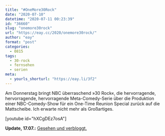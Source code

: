```yaml
---
title: "#OneMore30Rock"
date: "2020-07-10"
datetime: "2020-07-11 00:23:39"
id: "36660"
slug: "onemore30rock"
url: "https://eay.cc/2020/onemore30rock/"
author: "eay"
format: "post"
categories:
  - 0815
tags:
  - 30-rock
  - fernsehen
  - serien
meta:
  - yourls_shorturl: "https://eay.li/3f2"
---
```


Am Donnerstag bringt NBC überraschend »30 Rock«, die hervorragende, hervorragende, hervorragende Meta-Comedy-Serie über die Produktion einer NBC-Comedy-Show für ein One-Time Reunion Special zurück auf die Mattscheibe. Ich erwarte nicht mehr als Großartiges.

\[youtube id="hXCgDEz7osA"\]

**Update, 17.07.:** [Gesehen und verbloggt.](https://eay.cc/2020/30-rock-a-one-time-special/)
